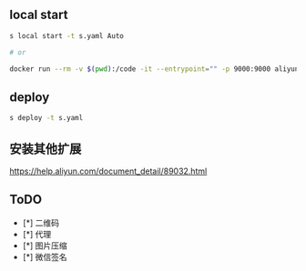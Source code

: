 ## local start
```sh
s local start -t s.yaml Auto

# or

docker run --rm -v $(pwd):/code -it --entrypoint="" -p 9000:9000 aliyunfc/runtime-custom bash
```

## deploy
```sh
s deploy -t s.yaml
```

## 安装其他扩展
https://help.aliyun.com/document_detail/89032.html

## ToDO
- [*] 二维码
- [*] 代理
- [*] 图片压缩
- [*] 微信签名